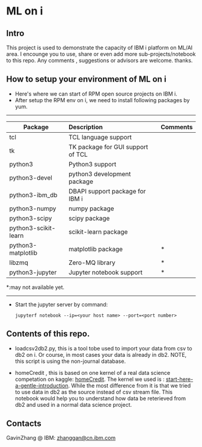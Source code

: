 # ML on i
## Intro
  This project is used to demonstrate the capacity of IBM i platform on ML/AI area. I encounge you to use, share or even add more sub-projects/notebook to this repo.  Any comments , suggestions or advisors are welcome. thanks.

## How to setup your environment of ML on i
+ Here's where we can start of RPM open source projects on IBM i. 
+ After setup the RPM env on i, we need to install following packages by yum.
---
Package|Description|Comments
--|:--|:--
tcl|TCL language support|
tk|TK package for GUI support of TCL|
python3|Python3 support|
python3-devel|python3 development package|
python3-ibm_db|DBAPI support package for IBM i|
python3-numpy|numpy package  |
python3-scipy|scipy package|
python3-scikit-learn|scikit-learn package|
python3-matplotlib|matplotlib package|*
libzmq|Zero-MQ library|*
python3-jupyter|Jupyter notebook support|*
*:may not available yet.

---
+ Start the jupyter server by command:

  `jupyterf notebook --ip=<your host name> --port=<port number>`

## Contents of this repo.
- loadcsv2db2.py, this is a tool tobe used to import your data from csv to db2 on i. Or course, in most cases your data is already in db2.  NOTE, this script is using the non-journal database.

- homeCredit , this is based on one kernel of a real data science competation on kaggle: [homeCredit]( https://www.kaggle.com/c/home-credit-default-risk). The kernel we used is : [start-here-a-gentle-introduction](https://www.kaggle.com/willkoehrsen/start-here-a-gentle-introduction). While the most difference from it is that we tried to use data in db2 as the source instead of csv stream file. This notebook would help you to understand how data be reterieved from db2 and used in a normal data science project. 

## Contacts
   GavinZhang @ IBM: zhanggan@cn.ibm.com
   
